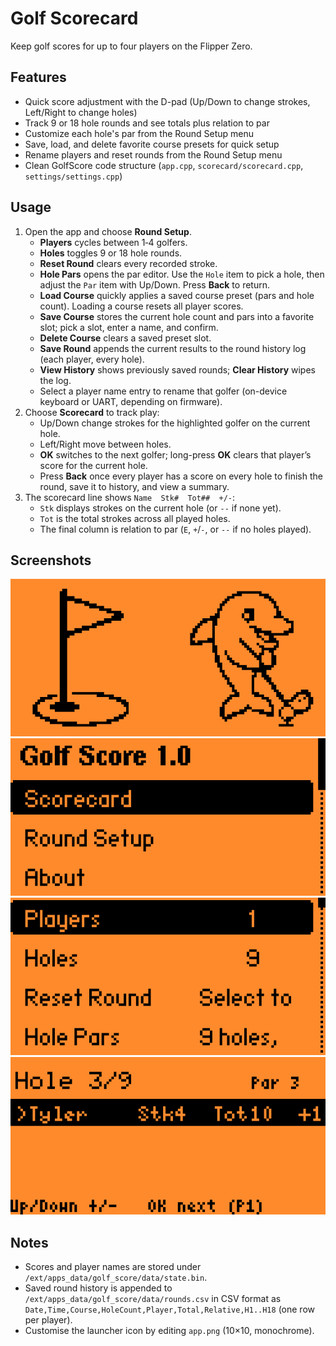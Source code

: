 # Golf Scorecard
Keep golf scores for up to four players on the Flipper Zero.

## Features
- Quick score adjustment with the D-pad (Up/Down to change strokes, Left/Right to change holes)
- Track 9 or 18 hole rounds and see totals plus relation to par
- Customize each hole's par from the Round Setup menu
- Save, load, and delete favorite course presets for quick setup
- Rename players and reset rounds from the Round Setup menu
- Clean GolfScore code structure (`app.cpp`, `scorecard/scorecard.cpp`, `settings/settings.cpp`)

## Usage
1. Open the app and choose **Round Setup**.
   - **Players** cycles between 1‑4 golfers.
   - **Holes** toggles 9 or 18 hole rounds.
   - **Reset Round** clears every recorded stroke.
   - **Hole Pars** opens the par editor. Use the `Hole` item to pick a hole, then adjust the `Par` item with Up/Down. Press **Back** to return.
   - **Load Course** quickly applies a saved course preset (pars and hole count). Loading a course resets all player scores.
   - **Save Course** stores the current hole count and pars into a favorite slot; pick a slot, enter a name, and confirm.
   - **Delete Course** clears a saved preset slot.
   - **Save Round** appends the current results to the round history log (each player, every hole).
   - **View History** shows previously saved rounds; **Clear History** wipes the log.
   - Select a player name entry to rename that golfer (on-device keyboard or UART, depending on firmware).
2. Choose **Scorecard** to track play:
   - Up/Down change strokes for the highlighted golfer on the current hole.
   - Left/Right move between holes.
   - **OK** switches to the next golfer; long-press **OK** clears that player’s score for the current hole.
   - Press **Back** once every player has a score on every hole to finish the round, save it to history, and view a summary.
3. The scorecard line shows `Name  Stk#  Tot##  +/-`:
   - `Stk` displays strokes on the current hole (or `--` if none yet).
   - `Tot` is the total strokes across all played holes.
   - The final column is relation to par (`E`, `+`/`-`, or `--` if no holes played).

## Screenshots

![Splash screen](screenshots/splash.png)
![Home menu](screenshots/home.png)
![Settings menu](screenshots/settings.png)
![Round summary](screenshots/round.png)

## Notes
- Scores and player names are stored under `/ext/apps_data/golf_score/data/state.bin`.
- Saved round history is appended to `/ext/apps_data/golf_score/data/rounds.csv` in CSV format as `Date,Time,Course,HoleCount,Player,Total,Relative,H1..H18` (one row per player).
- Customise the launcher icon by editing `app.png` (10×10, monochrome).
